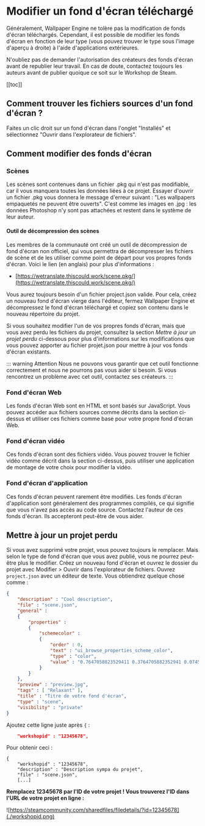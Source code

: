 # Modifier un fond d'écran téléchargé

Généralement, Wallpaper Engine ne tolère pas la modification de fonds d'écran téléchargés. Cependant, il est possible de modifier les fonds d'écran en fonction de leur type (vous pouvez trouver le type sous l'image d'aperçu à droite) à l'aide d'applications extérieures.

N'oubliez pas de demander l'autorisation des créateurs des fonds d'écran avant de republier leur travail. En cas de doute, contactez toujours les auteurs avant de publier quoique ce soit sur le Workshop de Steam.

[[toc]]

## Comment trouver les fichiers sources d'un fond d'écran ?

Faites un clic droit sur un fond d'écran dans l'onglet "Installés" et sélectionnez "Ouvrir dans l'explorateur de fichiers".

## Comment modifier des fonds d'écran

### Scènes

Les scènes sont contenues dans un fichier .pkg qui n'est pas modifiable, car il vous manquera toutes les données liées à ce projet. Essayer d'ouvrir un fichier .pkg vous donnera le message d'erreur suivant : "Les wallpapers empaquetés ne peuvent être ouverts". C'est comme les images en .jpg : les données Photoshop n'y sont pas attachées et restent dans le système de leur auteur.

#### Outil de décompression des scènes

Les membres de la communauté ont créé un outil de décompression de fond d'écran non officiel, qui vous permettra de décompresser les fichiers de scène et de les utiliser comme point de départ pour vos propres fonds d'écran. Voici le lien (en anglais) pour plus d'informations :

* [https://wetranslate.thiscould.work/scene.pkg/](https://wetranslate.thiscould.work/scene.pkg/)

Vous aurez toujours besoin d'un fichier project.json valide. Pour cela, créez un nouveau fond d'écran vierge dans l'éditeur, fermez Wallpaper Engine et décompressez le fond d'écran téléchargé et copiez son contenu dans le nouveau répertoire du projet.

Si vous souhaitez modifier l'un de vos propres fonds d'écran, mais que vous avez perdu les fichiers du projet, consultez la section *Mettre à jour un projet perdu* ci-dessous pour plus d'informations sur les modifications que vous pouvez apporter au fichier projet.json pour mettre à jour vos fonds d'écran existants.

::: warning Attention Nous ne pouvons vous garantir que cet outil fonctionne correctement et nous ne pourrons pas vous aider si besoin. Si vous rencontrez un problème avec cet outil, contactez ses créateurs. :::

### Fond d'écran Web

Les fonds d'écran Web sont en HTML et sont basés sur JavaScript. Vous pouvez accéder aux fichiers sources comme décrits dans la section ci-dessus et utiliser ces fichiers comme base pour votre propre fond d'écran Web.

### Fond d'écran vidéo

Ces fonds d'écran sont des fichiers vidéo. Vous pouvez trouver le fichier vidéo comme décrit dans la section ci-dessus, puis utiliser une application de montage de votre choix pour modifier la vidéo.

### Fond d'écran d'application

Ces fonds d'écran peuvent rarement être modifiés. Les fonds d'écran d'application sont généralement des programmes compilés, ce qui signifie que vous n'avez pas accès au code source. Contactez l'auteur de ces fonds d'écran. Ils accepteront peut-être de vous aider.

## Mettre à jour un projet perdu

Si vous avez supprimé votre projet, vous pouvez toujours le remplacer. Mais selon le type de fond d'écran que vous avez publié, vous ne pourrez peut-être plus le modifier. Créez un nouveau fond d'écran et ouvrez le dossier du projet avec Modifier > Ouvrir dans l'explorateur de fichiers. Ouvrez `project.json` avec un éditeur de texte. Vous obtiendrez quelque chose comme :

```json
{
    "description" : "Cool description",
    "file" : "scene.json",
    "general" : 
    {
        "properties" : 
        {
            "schemecolor" : 
            {
                "order" : 0,
                "text" : "ui_browse_properties_scheme_color",
                "type" : "color",
                "value" : "0.7647058823529411 0.3764705882352941 0.07450980392156863"
            }
        }
    },
    "preview" : "preview.jpg",
    "tags" : [ "Relaxant" ],
    "title" : "Titre de votre fond d'écran",
    "type" : "scene",
    "visibility" : "private"
}
```

Ajoutez cette ligne juste après `{` :

```json
    "workshopid" : "12345678",
```
Pour obtenir ceci :

```json{2}
{
    "workshopid" : "12345678",
    "description" : "Description sympa du projet",
    "file" : "scene.json",
    [...]
```

**Remplacez 12345678 par l'ID de votre projet ! Vous trouverez l'ID dans l'URL de votre projet en ligne :**

![https://steamcommunity.com/sharedfiles/filedetails/?id=12345678](./workshopid.png)
